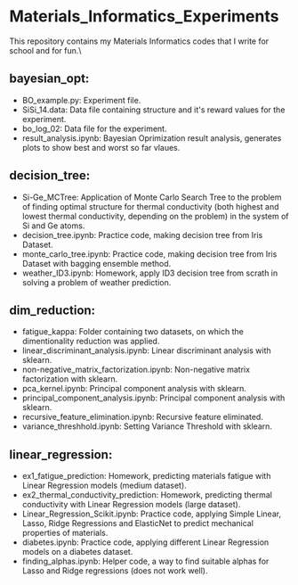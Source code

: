 # Materials_Informatics_Experiments
This repository contains my Materials Informatics codes that I write for school and for fun.\
## bayesian_opt:
* BO_example.py: Experiment file.
* SiSi_14.data: Data file containing structure and it's reward values for the experiment.
* bo_log_02: Data file for the experiment.
* result_analysis.ipynb: Bayesian Oprimization result analysis, generates plots to show best and worst so far vlaues.

## decision_tree:
* Si-Ge_MCTree: Application of Monte Carlo Search Tree to the problem of finding optimal structure for thermal conductivity (both highest and lowest thermal conductivity, depending on the problem) in the system of Si and Ge atoms.
* decision_tree.ipynb: Practice code, making decision tree from Iris Dataset.
* monte_carlo_tree.ipynb: Practice code, making decision tree from Iris Dataset with bagging ensemble method.
* weather_ID3.ipynb: Homework, apply ID3 decision tree from scrath in solving a problem of weather prediction.

## dim_reduction:
* fatigue_kappa: Folder containing two datasets, on which the dimentionality reduction was applied.
* linear_discriminant_analysis.ipynb: Linear discriminant analysis with sklearn.
* non-negative_matrix_factorization.ipynb: Non-negative matrix factorization with sklearn.
* pca_kernel.ipynb: Principal component analysis with sklearn.
* principal_component_analysis.ipynb: Principal component analysis with sklearn.
* recursive_feature_elimination.ipynb: Recursive feature eliminated.
* variance_threshhold.ipynb: Setting Variance Threshold with sklearn.

## linear_regression: 
* ex1_fatigue_prediction: Homework, predicting materials fatigue with Linear Regression models (medium dataset). 
* ex2_thermal_conductivity_prediction: Homework, predicting thermal conductivity with Linear Regression models (large dataset). 
* Linear_Regression_Scikit.ipynb: Practice code, applying Simple Linear, Lasso, Ridge Regressions and ElasticNet to predict mechanical properties of materials. 
* diabetes.ipynb: Practice code, applying different Linear Regression models on a diabetes dataset.
* finding_alphas.ipynb: Helper code, a way to find suitable alphas for Lasso and Ridge regressions (does not work well).
